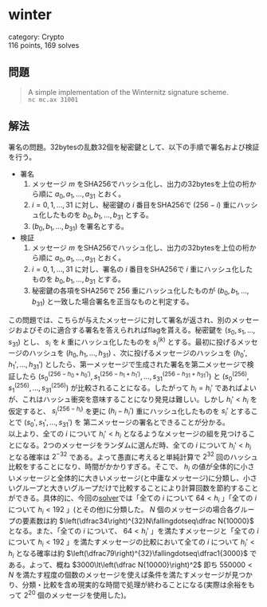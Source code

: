 # winter
category: Crypto  
116 points, 169 solves

## 問題
> A simple implementation of the Winternitz signature scheme.  
> `nc mc.ax 31001`

## 解法
署名の問題。32bytesの乱数32個を秘密鍵として、以下の手順で署名および検証を行う。  

- 署名
    1. メッセージ $m$ をSHA256でハッシュ化し、出力の32bytesを上位の桁から順に $a_0,a_1,\dots,a_{31}$ とおく。  
    2. $i=0,1,\dots,31$ に対し、秘密鍵の $i$ 番目をSHA256で $(256-i)$ 重にハッシュ化したものを $b_0,b_1,\dots,b_{31}$ とする。  
    3. $(b_0,b_1,\dots,b_{31})$ を署名とする。  
- 検証
    1. メッセージ $m$ をSHA256でハッシュ化し、出力の32bytesを上位の桁から順に $a_0,a_1,\dots,a_{31}$ とおく。  
    2. $i=0,1,\dots,31$ に対し、署名の $i$ 番目をSHA256で $i$ 重にハッシュ化したものを $b_0,b_1,\dots,b_{31}$ とする。  
    3. 秘密鍵の各項をSHA256で $256$ 重にハッシュ化したものが $(b_0,b_1,\dots,b_{31})$ と一致した場合署名を正当なものと判定する。  

この問題では、こちらが与えたメッセージに対して署名が返され、別のメッセージおよびそのに適合する署名を答えられればflagを貰える。秘密鍵を $(s_0,s_1,\dots,s_{31})$ とし、 $s_i$ を $k$ 重にハッシュ化したものを $s_i^{(k)}$ とする。最初に投げるメッセージのハッシュを $(h_0,h_1,\dots,h_{31})$ 、次に投げるメッセージのハッシュを $(h_0',h_1',\dots,h_{31}')$ としたら、第一メッセージで生成された署名を第二メッセージで検証したら $(s_0^{(256-h_0+h_0')},s_1^{(256-h_1+h_1')},\dots,s_{31}^{(256-h_{31}+h_{31}')})$ と $(s_0^{(256)},s_1^{(256)},\dots,s_{31}^{(256)})$ が比較されることになる。したがって $h_i=h_i'$ であればよいが、これはハッシュ衝突を意味することになり発見は難しい。しかし $h_i'\lt h_i$ を仮定すると、 $s_i^{(256-h_i)}$ を更に $(h_i-h_i')$ 重にハッシュ化したものを $s_i'$ とすることで $(s_0',s_1',\dots,s_{31}')$ を 第二メッセージの署名とできることが分かる。  
以上より、全ての $i$ について $h_i'\lt h_i$ となるようなメッセージの組を見つけることになる。2つのメッセージをランダムに選んだ時、全ての $i$ について $h_i'\lt h_i$ となる確率は $2^{-32}$ である。よって愚直に考えると単純計算で $2^{32}$ 回のハッシュ比較をすることになり、時間がかかりすぎる。そこで、 $h_i$ の値が全体的に小さいメッセージと全体的に大きいメッセージ(と中庸なメッセージ)に分類し、小さいグループと大きいグループだけで比較することにより計算回数を節約することができる。具体的に、今回の[solver](https://github.com/mathphilia/CTFs/blob/main/DiceCTF_2024/winter/solver.py)では「全ての $i$ について $64\lt h_i$ 」「全ての $i$ について $h_i\lt192$ 」(とその他)に分類した。 $N$ 個のメッセージの場合各グループの要素数は約 $\left(\dfrac34\right)^{32}N\fallingdotseq\dfrac N{10000}$ となる。また、「全ての $i$ について、 $64\lt h_i'$ 」を満たすメッセージと「全ての $i$ について $h_i\lt192$ 」を満たすメッセージの比較において全ての $i$ について $h_i'\lt h_i$ となる確率は約 $\left(\dfrac79\right)^{32}\fallingdotseq\dfrac1{3000}$ である。よって、概ね  $3000\lt\left(\dfrac N{10000}\right)^2$ 即ち $550000\lt N$ を満たす程度の個数のメッセージを使えば条件を満たすメッセージが見つかり、分類・比較を含め現実的な時間で処理が終わることになる(実際は余裕をもって $2^{20}$ 個のメッセージを使用した)。
